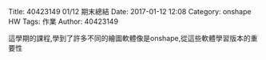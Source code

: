 Title: 40423149  01/12 期末總結
Date: 2017-01-12 12:08
Category: onshape HW
Tags: 作業
Author: 40423149



<!-- PELICAN_END_SUMMARY -->

<p>這學期的課程,學到了許多不同的繪圖軟體像是onshape,從這些軟體學習版本的重要性</p>
